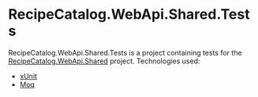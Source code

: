 # RecipeCatalog.WebApi.Shared.Tests

RecipeCatalog.WebApi.Shared.Tests is a project containing tests for the [RecipeCatalog.WebApi.Shared](../../src/RecipeCatalog.WebApi.Shared/) project. Technologies used:

- [xUnit](https://xunit.net/)
- [Moq](https://github.com/devlooped/moq)
